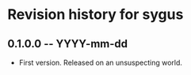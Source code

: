 # Revision history for sygus

## 0.1.0.0  -- YYYY-mm-dd

* First version. Released on an unsuspecting world.
